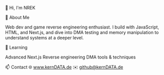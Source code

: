 👋 Hi, I'm NREK


🚀 About Me

Web dev and game reverse engineering enthusiast. I build with JavaScript, HTML, and Next.js, and dive into DMA testing and memory manipulation to understand systems at a deeper level.

🌱 Learning

Advanced Next.js
Reverse engineering
DMA tools & techniques

📫 Contact
🌐 www.kernDATA.de
✉️ github@kernDATA.de
